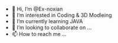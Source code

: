 - 👋 Hi, I’m @Ex-noxian
- 👀 I’m interested in Coding & 3D Modleing
- 🌱 I’m currently learning JAVA
- 💞️ I’m looking to collaborate on ...
- 📫 How to reach me ...

<!---
Ex-noxian/Ex-noxian is a ✨ special ✨ repository because its `README.md` (this file) appears on your GitHub profile.
You can click the Preview link to take a look at your changes.
--->
